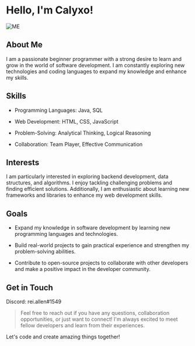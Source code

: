 # Hello, I'm Calyxo!

![ME]()
## About Me

I am a passionate beginner programmer with a strong desire to learn and grow in the world of software development. I am constantly exploring new technologies and coding languages to expand my knowledge and enhance my skills.


## Skills

- Programming Languages: Java, SQL

- Web Development: HTML, CSS, JavaScript

- Problem-Solving: Analytical Thinking, Logical Reasoning

- Collaboration: Team Player, Effective Communication


## Interests

I am particularly interested in exploring backend development, data structures, and algorithms. I enjoy tackling challenging problems and finding efficient solutions. Additionally, I am enthusiastic about learning new frameworks and libraries to enhance my web development skills.


## Goals

- Expand my knowledge in software development by learning new programming languages and technologies.

- Build real-world projects to gain practical experience and strengthen my problem-solving abilities.

- Contribute to open-source projects to collaborate with other developers and make a positive impact in the developer community.


## Get in Touch

Discord: rei.allen#1549

> Feel free to reach out if you have any questions, collaboration opportunities, or just want to connect! I'm always excited to meet fellow developers and learn from their experiences.

Let's code and create amazing things together!

